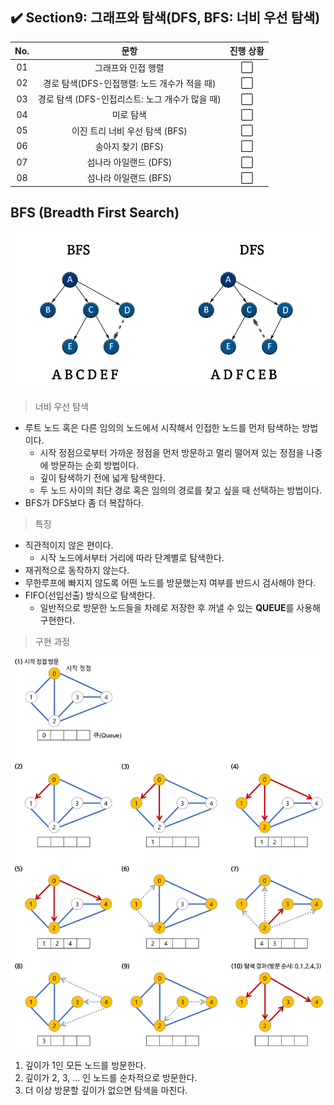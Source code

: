 ## ✔️ Section9: 그래프와 탐색(DFS, BFS: 너비 우선 탐색)

| No. |                      문항                       | 진행 상황 |
| :-: | :---------------------------------------------: | :-------: |
| 01  |               그래프와 인접 행렬                |    ⬜     |
| 02  |  경로 탐색(DFS-인접행렬: 노드 개수가 적을 때)   |    ⬜     |
| 03  | 경로 탐색 (DFS-인접리스트: 노그 개수가 많을 때) |    ⬜     |
| 04  |                    미로 탐색                    |    ⬜     |
| 05  |         이진 트리 너비 우선 탐색 (BFS)          |    ⬜     |
| 06  |                송아지 찾기 (BFS)                |    ⬜     |
| 07  |              섬나라 아일랜드 (DFS)              |    ⬜     |
| 08  |              섬나라 아일랜드 (BFS)              |    ⬜     |

## BFS (Breadth First Search)

![Alt text](image-7.png)

> 너비 우선 탐색

- 루트 노드 혹은 다른 임의의 노드에서 시작해서 인접한 노드를 먼저 탐색하는 방법이다.
  - 시작 정점으로부터 가까운 정점을 먼저 방문하고 멀리 떨어져 있는 정점을 나중에 방문하는 순회 방법이다.
  - 깊이 탐색하기 전에 넓게 탐색한다.
  - 두 노드 사이의 최단 경로 혹은 임의의 경로를 찾고 싶을 때 선택하는 방법이다.
- BFS가 DFS보다 좀 더 복잡하다.

> 특징

- 직관적이지 않은 편이다.
  - 시작 노드에서부터 거리에 따라 단계별로 탐색한다.
- 재귀적으로 동작하지 않는다.
- 무한루프에 빠지지 않도록 어떤 노드를 방문했는지 여부를 반드시 검사해야 한다.
- FIFO(선입선출) 방식으로 탐색한다.
  - 일반적으로 방문한 노드들을 차례로 저장한 후 꺼낼 수 있는 **QUEUE**를 사용해 구현한다.

> 구현 과정

![Alt text](image-8.png)

1. 깊이가 1인 모든 노드를 방문한다.
2. 깊이가 2, 3, ... 인 노드를 순차적으로 방문한다.
3. 더 이상 방문할 깊이가 없으면 탐색을 마친다.
